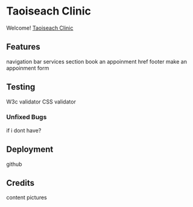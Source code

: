 # Taoiseach Clinic


Welcome! [Taoiseach Clinic](https://8000-luinen-123-hyc0nio3mvx.ws-eu64.gitpod.io/)



## Features
navigation bar
services section
book an appoinment href
footer
make an appoinment form


## Testing
W3c validator
CSS validator

### Unfixed Bugs
if i dont have?


## Deployment
github


## Credits
content
pictures
